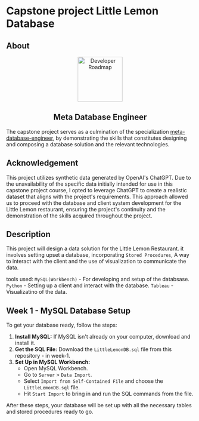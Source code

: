 # Capstone project Little Lemon Database

## About
<p align="center">
  <a href="https://github.com/marcoshsq/PythonPredictiveAnalytics">
    <img src="https://1000logos.net/wp-content/uploads/2021/10/logo-Meta.png" alt="Developer Roadmap" width="120" height="">
  </a>
</p>
  <h2 align="center">Meta Database Engineer</h2>
</div>

The capstone project serves as a culmination of the specialization [meta-database-engineer](https://www.coursera.org/professional-certificates/meta-database-engineer#courses), by demonstrating the skills that constitutes designing and composing a database solution and the relevant technologies.

## Acknowledgement  
This project utilizes synthetic data generated by OpenAI's ChatGPT. Due to the unavailability of the specific data initially intended for use in this capstone project course, I opted to leverage ChatGPT to create a realistic dataset that aligns with the project's requirements. This approach allowed us to proceed with the database and client system development for the Little Lemon restaurant, ensuring the project's continuity and the demonstration of the skills acquired throughout the project.

## Description 
This  project will design a data solution for the Little Lemon Restaurant. it involves setting upset a database, incorporating `Stored Procedures`, A way to interact with the client and the use of visualization to communicate the data.

tools used:
`MySQL(Workbench)` - For developing and setup of the databsase.
`Python` - Setting up a client and interact with the database.
`Tableau` - Visualizatino of the data.

## Week 1 - MySQL Database Setup
To get your database ready, follow the steps:

1. **Install MySQL:** If MySQL isn't already on your computer, download and install it.
2. **Get the SQL File:** Download the `LittleLemonDB.sql` file from this repository - in week-1.
3. **Set Up in MySQL Workbench:**
   - Open MySQL Workbench.
   - Go to `Server` > `Data Import`.
   - Select `Import from Self-Contained File` and choose the `LittleLemonDB.sql` file.
   - Hit `Start Import` to bring in and run the SQL commands from the file.

After these steps, your database will be set up with all the necessary tables and stored procedures ready to go.
